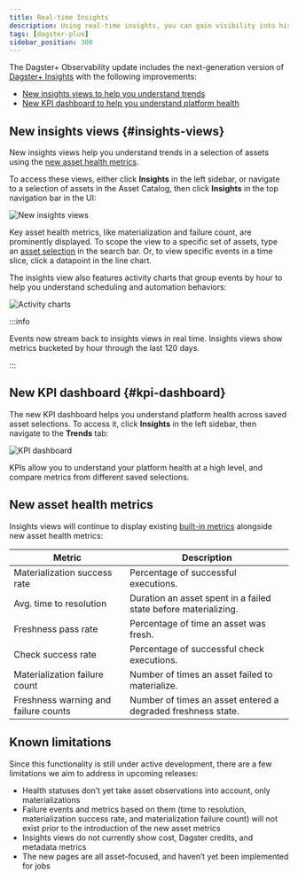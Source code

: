 ```yaml
---
title: Real-time Insights
description: Using real-time insights, you can gain visibility into historical asset health and usage metrics.
tags: [dagster-plus]
sidebar_position: 300
---
```


The Dagster+ Observability update includes the next-generation version of [Dagster+ Insights](/guides/monitor/insights) with the following improvements:

- [New insights views to help you understand trends](#insights-views)
- [New KPI dashboard to help you understand platform health](#kpi-dashboard)

## New insights views \{#insights-views}

New insights views help you understand trends in a selection of assets using the [new asset health metrics](#new-asset-health-metrics).

To access these views, either click **Insights** in the left sidebar, or navigate to a selection of assets in the Asset Catalog, then click **Insights** in the top navigation bar in the UI:

![New insights views](/images/guides/operate/insights_v2/insights_ui.png)

Key asset health metrics, like materialization and failure count, are prominently displayed. To scope the view to a specific set of assets, type an [asset selection](/guides/build/assets/asset-selection-syntax/reference) in the search bar. Or, to view specific events in a time slice, click a datapoint in the line chart.

The insights view also features activity charts that group events by hour to help you understand scheduling and automation behaviors:

![Activity charts](/images/guides/operate/insights_v2/activity_charts.png)

:::info

Events now stream back to insights views in real time. Insights views show metrics bucketed by hour through the last 120 days.

:::

## New KPI dashboard \{#kpi-dashboard}

The new KPI dashboard helps you understand platform health across saved asset selections. To access it, click **Insights** in the left sidebar, then navigate to the **Trends** tab:

![KPI dashboard](/images/guides/operate/insights_v2/kpis.png)

KPIs allow you to understand your platform health at a high level, and compare metrics from different saved selections.

## New asset health metrics

Insights views will continue to display existing [built-in metrics](/guides/monitor/insights#built-in-metrics) alongside new asset health metrics:

| Metric                               | Description                                                     |
| ------------------------------------ | --------------------------------------------------------------- |
| Materialization success rate         | Percentage of successful executions.                            |
| Avg. time to resolution              | Duration an asset spent in a failed state before materializing. |
| Freshness pass rate                  | Percentage of time an asset was fresh.                          |
| Check success rate                   | Percentage of successful check executions.                      |
| Materialization failure count        | Number of times an asset failed to materialize.                 |
| Freshness warning and failure counts | Number of times an asset entered a degraded freshness state.    |

## Known limitations

Since this functionality is still under active development, there are a few limitations we aim to address in upcoming releases:

- Health statuses don’t yet take asset observations into account, only materializations
- Failure events and metrics based on them (time to resolution, materialization success rate, and materialization failure count) will not exist prior to the introduction of the new asset metrics
- Insights views do not currently show cost, Dagster credits, and metadata metrics
- The new pages are all asset-focused, and haven’t yet been implemented for jobs
